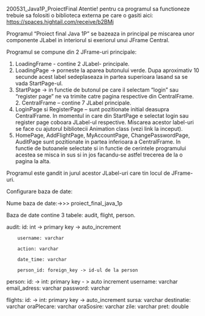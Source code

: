 200531_Java1P_ProiectFinal
Atentie! pentru ca programul sa functioneze trebuie sa folositi o biblioteca externa pe care o gasiti
aici: https://spaces.hightail.com/receive/b2BMj

Programul “Proiect final Java 1P” se bazeaza in principal pe miscarea unor componente JLabel in interiorul si exeriorul unui JFrame Central. 

Programul se compune din 2 JFrame-uri principale:

1.	LoadingFrame  - contine 2 JLabel- principale.
1.	LoadingPage -> porneste la aparea butonului verde. Dupa aproximativ 10 secunde acest label sedeplaseaza in partea superioara lasand sa se vada StartPage-ul.
2.	StartPage -> in functie de butonul pe care il selectam “login” sau “register page” ne va trimite catre pagina respective din CentralFrame.
         2.  CentralFrame – contine 7 JLabel principale.
1. LoginPage si RegisterPage – sunt pozitionate initial deasupra CentralFrame. In momentul in care     din StartPage e selectat login sau register page coboara JLabel-ul respective. Miscarea acestor label-uri se face cu ajutorul bibliotecii Animation class (vezi link la inceput).
2. HomePage, AddFlightPage, MyAccountPage, ChangePasswordPage, AuditPage sunt pozitionate in partea inferioara a CentralFrame. In functie de butoanele selectate si in functie de cerintele programului acestea se misca in sus si in jos facandu-se astfel trecerea de la o pagina la alta.


Programul este gandit in jurul acestor JLabel-uri care tin locul de JFrame-uri.	

Configurare baza de date:

Nume baza de date:->>> proiect_final_java_1p
     
Baza de date contine 3 tabele: audit, flight, person.

audit:  id: int -> primary key -> auto_increment

        username: varchar
	
        action: varchar
	
        date_time: varchar
	
        person_id: foreign_key -> id-ul de la person
        
person: id: -> int: primary key - > auto increment
        username: varchar
        email_adress: varchar
        password: varchar

flights:  id: -> int: primary key -> auto_increment
        	sursa: varchar
        	destinatie: varchar
	        oraPlecare: varchar
        	oraSosire: varchar
        	zile: varchar
        	pret: double


